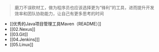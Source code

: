 > 磨刀不误砍材工，做为程序员也应该选择更为“锋利”的工具，进而提升开发效率和团队协助能力，让自己有更多思考的时间

*  [[优秀的Java项目管理工具Maven（README）]]
* [[02.Nexus]]
* [[03.Git]]
* [[04.Jenkins]]]
* [[05.Linux]]
